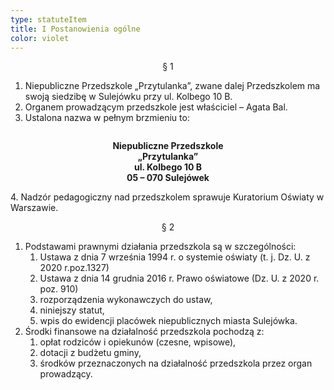 ```yaml
---
type: statuteItem
title: I Postanowienia ogólne
color: violet
---
```


<span style="text-align: center; display: block;">§ 1</span>

1. Niepubliczne Przedszkole „Przytulanka”, zwane dalej Przedszkolem ma swoją siedzibę w Sulejówku przy ul. Kolbego 10 B.
2. Organem prowadzącym przedszkole jest właściciel – Agata Bal.
3. Ustalona nazwa w pełnym brzmieniu to:
<div style="padding: 1em 0; font-weight: 700;">
	<span style="text-align: center; display: block;">Niepubliczne Przedszkole</span>
	<span style="text-align: center; display: block;">„Przytulanka”</span>
	<span style="text-align: center; display: block;">ul. Kolbego 10 B</span>
	<span style="text-align: center; display: block;">05 – 070 Sulejówek</span>
</div>
4. Nadzór pedagogiczny nad przedszkolem sprawuje Kuratorium Oświaty w Warszawie.

<span style="text-align: center; display: block;">§ 2</span>

1. Podstawami prawnymi działania przedszkola są w szczególności:
   1. Ustawa z dnia 7 września 1994 r. o systemie oświaty (t. j. Dz. U. z 2020 r.poz.1327)
   2. Ustawa z dnia 14 grudnia 2016 r. Prawo oświatowe (Dz. U. z 2020 r. poz. 910)
   3. rozporządzenia wykonawczych do ustaw,
   4. niniejszy statut,
   5. wpis do ewidencji placówek niepublicznych miasta Sulejówka.
2. Środki finansowe na działalność przedszkola pochodzą z:
   1. opłat rodziców i opiekunów (czesne, wpisowe),
   2. dotacji z budżetu gminy,
   3. środków przeznaczonych na działalność przedszkola przez organ prowadzący.
